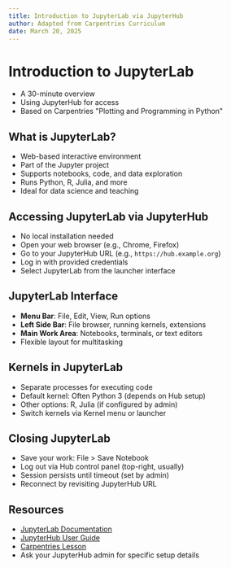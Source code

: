 ```yaml
---
title: Introduction to JupyterLab via JupyterHub
author: Adapted from Carpentries Curriculum
date: March 20, 2025
---
```


# Introduction to JupyterLab
- A 30-minute overview
- Using JupyterHub for access
- Based on Carpentries "Plotting and Programming in Python"

## What is JupyterLab?
- Web-based interactive environment
- Part of the Jupyter project
- Supports notebooks, code, and data exploration
- Runs Python, R, Julia, and more
- Ideal for data science and teaching

## Accessing JupyterLab via JupyterHub
- No local installation needed
- Open your web browser (e.g., Chrome, Firefox)
- Go to your JupyterHub URL (e.g., `https://hub.example.org`)
- Log in with provided credentials
- Select JupyterLab from the launcher interface

## JupyterLab Interface
- **Menu Bar**: File, Edit, View, Run options
- **Left Side Bar**: File browser, running kernels, extensions
- **Main Work Area**: Notebooks, terminals, or text editors
- Flexible layout for multitasking

## Kernels in JupyterLab
- Separate processes for executing code
- Default kernel: Often Python 3 (depends on Hub setup)
- Other options: R, Julia (if configured by admin)
- Switch kernels via Kernel menu or launcher

## Closing JupyterLab
- Save your work: File > Save Notebook
- Log out via Hub control panel (top-right, usually)
- Session persists until timeout (set by admin)
- Reconnect by revisiting JupyterHub URL

## Resources
- [JupyterLab Documentation](https://jupyterlab.readthedocs.io/en/stable/)
- [JupyterHub User Guide](https://jupyterhub.readthedocs.io/en/stable/getting-started/users-getting-started.html)
- [Carpentries Lesson](http://swcarpentry.github.io/python-novice-gapminder/)
- Ask your JupyterHub admin for specific setup details
